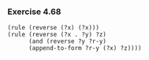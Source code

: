 ### Exercise 4.68
```
(rule (reverse (?x) (?x)))
(rule (reverse (?x . ?y) ?z)
      (and (reverse ?y ?r-y)
      (append-to-form ?r-y (?x) ?z))))
```
